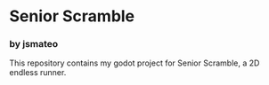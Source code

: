 # Senior Scramble
### by jsmateo
This repository contains my godot project for Senior Scramble, a 2D endless runner.

